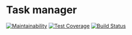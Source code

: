 # Task manager

[![Maintainability](https://api.codeclimate.com/v1/badges/818aa8925c0b1537f399/maintainability)](https://codeclimate.com/github/gudzii-ov/project-lvl4-s445/maintainability)
[![Test Coverage](https://api.codeclimate.com/v1/badges/818aa8925c0b1537f399/test_coverage)](https://codeclimate.com/github/gudzii-ov/project-lvl4-s445/test_coverage)
[![Build Status](https://travis-ci.org/gudzii-ov/project-lvl4-s445.svg?branch=master)](https://travis-ci.org/gudzii-ov/project-lvl4-s445)
